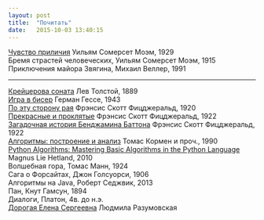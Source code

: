```yaml
---
layout: post
title:  "Почитать"
date:   2015-10-03 13:40:15
---
```


[Чувство приличия](http://www.lib.ru/INPROZ/MOEM/r_prilichie.txt) Уильям Сомерсет Моэм, 1929<br>
Бремя страстей человеческих, Уильям Сомерсет Моэм, 1915<br>
Приключения майора Звягина, Михаил Веллер, 1991

***

[Крейцерова соната](https://ru.wikipedia.org/wiki/Крейцерова_соната_(повесть)) Лев Толстой, 1889<br>
[Игра в бисер](https://en.wikipedia.org/wiki/The_Glass_Bead_Game) Герман Гессе, 1943<br>
[По эту сторону рая](https://en.wikipedia.org/wiki/This_Side_of_Paradise) Фрэнсис Скотт Фицджеральд, 1920<br>
[Прекрасные и проклятые](https://en.wikipedia.org/wiki/The_Beautiful_and_Damned) Фрэнсис Скотт Фицджеральд, 1922<br>
[Загадочная история Бенджамина Баттона](https://en.wikipedia.org/wiki/The_Curious_Case_of_Benjamin_Button_(short_story)) Фрэнсис Скотт Фицджеральд, 1922<br>
[Алгоритмы: построение и анализ](https://en.wikipedia.org/wiki/Introduction_to_Algorithms) Томас Кормен и проч., 1990<br>
[Python Algorithms: Mastering Basic Algorithms in the Python Language](http://www.apress.com/9781430232377) Magnus Lie Hetland, 2010<br>
Волшебная гора, Томас Манн, 1924<br>
Сага о Форсайтах, Джон Голсуорси, 1906<br>
Алгоритмы на Java, Роберт Седжвик, 2013<br>
Пан, Кнут Гамсун, 1894<br>
Диалоги, Платон, 4в. до н.э.<br>
[Дорогая Елена Сергеевна](http://www.lib.ru/PXESY/domik/4_landsk/des_pred.htm) Людмила Разумовская

